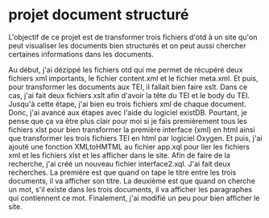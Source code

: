 # projet document structuré
L'objectif de ce projet est de transformer trois fichiers d'otd à un site qu'on peut visualiser les documents bien structurés et on peut aussi chercher certaines informations dans les documents.

Au début, j'ai dézippé les fichiers otd qui me permet de récupéré deux fichiers xml importants, le fichier content.xml et le fichier meta.xml.
Et puis, pour transformer les documents aux TEI, il fallait bien faire xslt. Dans ce cas, j'ai fait deux fichiers xslt afin d'avoir la tête du TEI et le body du TEI.
Jusqu'à cette étape, j'ai bien eu trois fichiers xml de chaque document. Donc, j'ai avancé aux étapes avec l'aide du logiciel existDB.
Pourtant, je pense que ça va être plus clair pour moi si je fais premièrement tous les fichiers xlst pour bien transformer la première interface (xml) en html ainsi que transformer les trois fichiers TEI en html par logiciel Oxygen.
Et puis, j'ai ajouté une fonction XMLtoHMTML au fichier app.xql pour lier les fichiers xml et les fichiers xlst et les afficher dans le site.
Afin de faire de la recherche, j'ai créé un nouveau fichier interface2.xql. J'ai fait deux recherches. La première est que quand on tape le titre entre les trois documents, il va afficher son titre. La deuxième est que quand on cherche un mot, s'il existe dans les trois documents, il va afficher les paragraphes qui contiennent ce mot. 
Finalement, j'ai modifié un peu pour bien afficher le site.

